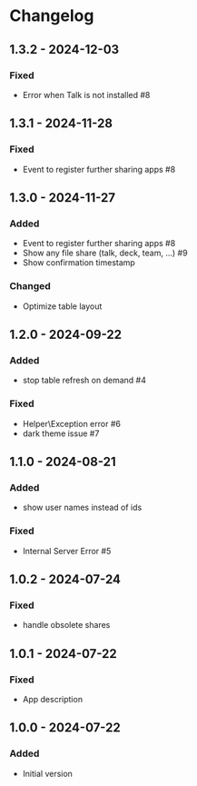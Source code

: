 # Changelog

## 1.3.2 - 2024-12-03
### Fixed
- Error when Talk is not installed #8

## 1.3.1 - 2024-11-28
### Fixed
- Event to register further sharing apps #8

## 1.3.0 - 2024-11-27
### Added
- Event to register further sharing apps #8
- Show any file share (talk, deck, team, ...) #9
- Show confirmation timestamp

### Changed
- Optimize table layout

## 1.2.0 - 2024-09-22
### Added
- stop table refresh on demand #4

### Fixed
- Helper\Exception error #6
- dark theme issue #7

## 1.1.0 - 2024-08-21
### Added
- show user names instead of ids

### Fixed
- Internal Server Error #5

## 1.0.2 - 2024-07-24
### Fixed
- handle obsolete shares

## 1.0.1 - 2024-07-22
### Fixed
- App description

## 1.0.0 - 2024-07-22
### Added
- Initial version